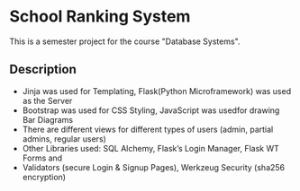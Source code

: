# School Ranking System
This is a semester project for the course "Database Systems".

## Description
- Jinja was used for Templating, Flask(Python Microframework) was used as the Server
- Bootstrap was used for CSS Styling, JavaScript was usedfor drawing Bar Diagrams
- There are different views for different types of users (admin, partial admins, regular users)
- Other Libraries used: SQL Alchemy, Flask’s Login Manager, Flask WT Forms and
- Validators (secure Login & Signup Pages), Werkzeug Security (sha256 encryption)
